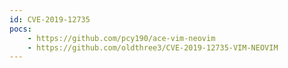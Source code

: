 ```yaml
---
id: CVE-2019-12735
pocs:
    - https://github.com/pcy190/ace-vim-neovim
    - https://github.com/oldthree3/CVE-2019-12735-VIM-NEOVIM
---
```

